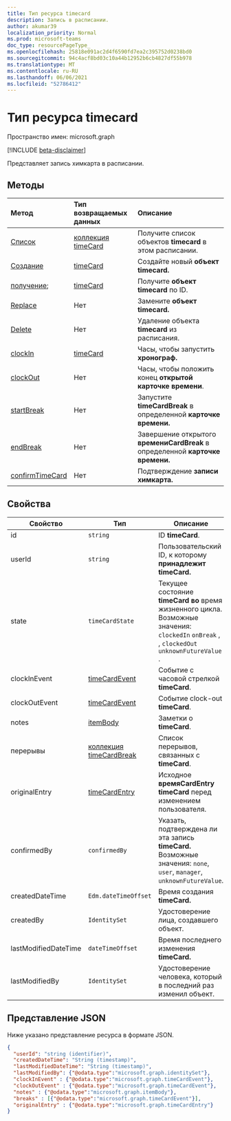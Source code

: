 ```yaml
---
title: Тип ресурса timecard
description: Запись в расписании.
author: akumar39
localization_priority: Normal
ms.prod: microsoft-teams
doc_type: resourcePageType_
ms.openlocfilehash: 25818e091ac2d4f6590fd7ea2c395752d0238bd0
ms.sourcegitcommit: 94c4acf8bd03c10a44b12952b6cb4827df55b978
ms.translationtype: MT
ms.contentlocale: ru-RU
ms.lasthandoff: 06/06/2021
ms.locfileid: "52786412"
---
```

# <a name="timecard-resource-type"></a>Тип ресурса timecard

Пространство имен: microsoft.graph

[!INCLUDE [beta-disclaimer](../../includes/beta-disclaimer.md)]

Представляет запись химкарта в расписании.

## <a name="methods"></a>Методы

| Метод       | Тип возвращаемых данных  |Описание|
|:---------------|:--------|:----------|
|[Список](../api/timecard-list.md) | [коллекция timeCard](timecard.md) | Получите список объектов **timecard** в этом расписании.|
|[Создание](../api/timecard-post.md) | [timeCard](timecard.md) | Создайте новый **объект timecard.**|
|[получение](../api/timecard-get.md); | [timeCard](timecard.md) | Получите **объект timecard** по ID.|
|[Replace](../api/timecard-replace.md) | Нет | Замените **объект timecard.**|
|[Delete](../api/timecard-delete.md) | Нет | Удаление объекта **timecard** из расписания.|
|[clockIn](../api/timecard-clockin.md) | [timeCard](timecard.md) | Часы, чтобы запустить **хронограф.**|
|[clockOut](../api/timecard-clockout.md) | Нет | Часы, чтобы положить конец **открытой карточке времени**.|
|[startBreak](../api/timecard-startbreak.md) | Нет | Запустите **timeCardBreak** в определенной **карточке времени.**|
|[endBreak](../api/timecard-endbreak.md) | Нет | Завершение открытого **времениCardBreak** в определенной **карточке времени.**|
|[confirmTimeCard](../api/timecard-confirm.md) | Нет | Подтверждение **записи химкарта.**|

## <a name="properties"></a>Свойства
|Свойство               |Тип           |Описание                                                                |
|-----------------------|---------------|---------------------------------------------------------------------------|
| id                    |`string`  |ID **timeCard**.|
| userId                    |`string` |Пользовательский ID, к которому **принадлежит timeCard.** |
| state                 |`timeCardState`  | Текущее состояние **timeCard во** время жизненного цикла. Возможные значения: `clockedIn` `onBreak` , , `clockedOut` `unknownFutureValue` .|
| clockInEvent       |[timeCardEvent](../resources/timecardevent.md)    | Событие с часовой стрелкой **timeCard**. |
| clockOutEvent                 |[timeCardEvent](../resources/timecardevent.md)  |Событие clock-out **timeCard**. |
| notes                 | [itemBody](itembody.md)  |Заметки о **timeCard**. |
| перерывы    |[коллекция timeCardBreak](timecardbreak.md)  |Список перерывов, связанных с **timeCard**.|
| originalEntry| [timeCardEntry](../resources/timecardentry.md) | Исходное **времяCardEntry** **timeCard** перед изменением пользователя. |
| confirmedBy |`confirmedBy`    | Указать, подтверждена ли эта запись **timeCard.** Возможные значения: `none`, `user`, `manager`, `unknownFutureValue`.|
|createdDateTime|`Edm.dateTimeOffset`| Время создания **timeCard.** |
|createdBy|`IdentitySet`| Удостоверение лица, создавшего объект. |
|lastModifiedDateTime|`dateTimeOffset`| Время последнего изменения **timeCard.**|
|lastModifiedBy| `IdentitySet`| Удостоверение человека, который в последний раз изменил объект.|

## <a name="json-representation"></a>Представление JSON

Ниже указано представление ресурса в формате JSON.

<!-- {
  "blockType": "resource",
  "keyProperty": "id",
  "@odata.type": "microsoft.graph.timeCard",
   "baseType":"microsoft.graph.changeTrackedEntity"
}-->

```json
{
  "userId": "string (identifier)",
  "createdDateTime": "String (timestamp)",
  "lastModifiedDateTime": "String (timestamp)",
  "lastModifiedBy": {"@odata.type":"microsoft.graph.identitySet"},
  "clockInEvent" : {"@odata.type":"microsoft.graph.timeCardEvent"},
  "clockOutEvent" : {"@odata.type":"microsoft.graph.timeCardEvent"},
  "notes" : {"@odata.type":"microsoft.graph.itemBody"},
  "breaks" : [{"@odata.type":"microsoft.graph.timeCardEvent"}],
  "originalEntry" : {"@odata.type":"microsoft.graph.timeCardEntry"}
}
```

<!-- uuid: 8fcb5dbc-d5aa-4681-8e31-b001d5168d79
2015-10-25 14:57:30 UTC -->
<!--
{
  "type": "#page.annotation",
  "description": "timeCard resource",
  "keywords": "",
  "section": "documentation",
  "tocPath": "",
  "suppressions": []
}
-->
